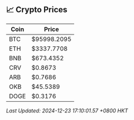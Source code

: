 ## 📈 Crypto Prices

| Coin | Price |
| ---- | ----- |
| BTC | $95998.2095 |
| ETH | $3337.7708 |
| BNB | $673.4352 |
| CRV | $0.8673 |
| ARB | $0.7686 |
| OKB | $45.5389 |
| DOGE | $0.3176 |

_Last Updated: 2024-12-23 17:10:01.57 +0800 HKT_
